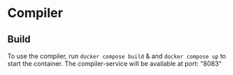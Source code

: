 # Compiler

## Build

To use the compiler, run `docker compose build` & and `docker compose up` to start the container. The compiler-service will be available at port: "8083"